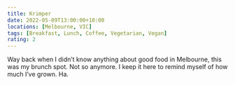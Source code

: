```yaml
---
title: Krimper
date: 2022-05-09T13:00:00+10:00
locations: [Melbourne, VIC]
tags: [Breakfast, Lunch, Coffee, Vegetarian, Vegan]
rating: 2
---
```


Way back when I didn’t know anything about good food in Melbourne, this was my brunch spot. Not so anymore. I keep it here to remind myself of how much I’ve grown. Ha.